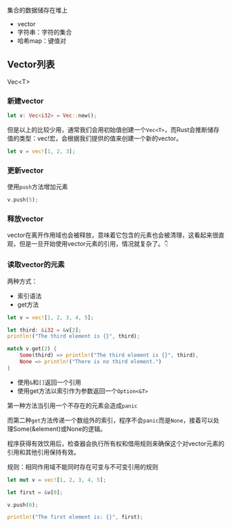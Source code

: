 集合的数据储存在堆上
* vector
* 字符串：字符的集合
* 哈希map：键值对

## Vector列表

Vec\<T\>
  
### 新建vector

```rust
let v: Vec<i32> = Vec::new();
```

但是以上的比较少用，通常我们会用初始值创建一个`Vec<T>`，而Rust会推断储存值的类型：vec!宏，会根据我们提供的值来创建一个新的vector。

```rust
let v = vec![1, 2, 3];
```

### 更新vector

使用`push`方法增加元素

```rust
v.push(5);
```

### 释放vector

vector在离开作用域也会被释放，意味着它包含的元素也会被清理，这看起来很直观，但是一旦开始使用vector元素的引用，情况就复杂了。`👇`

### 读取vector的元素
两种方式：

* 索引语法
* get方法

```rust
let v = vec![1, 2, 3, 4, 5];

let third: &i32 = &v[2];
println!("The third element is {}", third);

match v.get(2) {
    Some(third) => println!("The third element is {}", third),
    None => println!("There is no third element.")
}
```

* 使用`&`和`[]`返回一个引用
* 使用get方法以索引作为参数返回一个`Option<&T>`

第一种方法当引用一个不存在的元素会造成`panic`

而第二种`get`方法传递一个数组外的索引，程序不会`panic`而是`None`，接着可以处理Some(&element)或None的逻辑。

程序获得有效饮用后，检查器会执行所有权和借用规则来确保这个对vector元素的引用和其他引用保持有效。

规则：相同作用域不能同时存在可变与不可变引用的规则

```rust
let mut v = vec![1, 2, 3, 4, 5];

let first = &v[0];

v.push(6);

println!("The first element is: {}", first);
```
